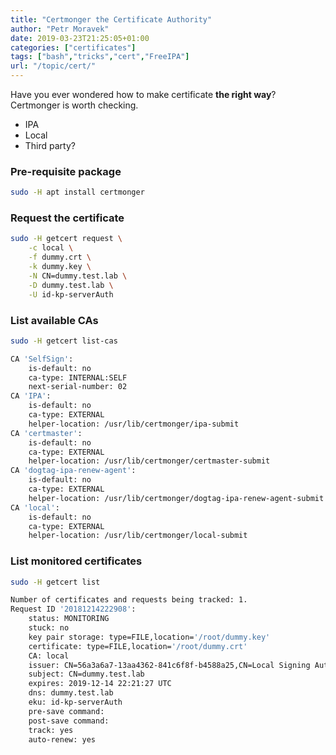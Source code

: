 ```yaml
---
title: "Certmonger the Certificate Authority"
author: "Petr Moravek"
date: 2019-03-23T21:25:05+01:00
categories: ["certificates"]
tags: ["bash","tricks","cert","FreeIPA"]
url: "/topic/cert/"
---
```


Have you ever wondered how to make certificate __the right way__? Certmonger is worth checking.

<!--more-->

* IPA
* Local
* Third party?

### Pre-requisite package

```bash
sudo -H apt install certmonger
```

### Request the certificate

```bash
sudo -H getcert request \
	-c local \
	-f dummy.crt \
	-k dummy.key \
	-N CN=dummy.test.lab \
	-D dummy.test.lab \
	-U id-kp-serverAuth
```

### List available CAs

```bash
sudo -H getcert list-cas

CA 'SelfSign':
	is-default: no
	ca-type: INTERNAL:SELF
	next-serial-number: 02
CA 'IPA':
	is-default: no
	ca-type: EXTERNAL
	helper-location: /usr/lib/certmonger/ipa-submit
CA 'certmaster':
	is-default: no
	ca-type: EXTERNAL
	helper-location: /usr/lib/certmonger/certmaster-submit
CA 'dogtag-ipa-renew-agent':
	is-default: no
	ca-type: EXTERNAL
	helper-location: /usr/lib/certmonger/dogtag-ipa-renew-agent-submit
CA 'local':
	is-default: no
	ca-type: EXTERNAL
	helper-location: /usr/lib/certmonger/local-submit
```

### List monitored certificates

```bash
sudo -H getcert list

Number of certificates and requests being tracked: 1.
Request ID '20181214222908':
	status: MONITORING
	stuck: no
	key pair storage: type=FILE,location='/root/dummy.key'
	certificate: type=FILE,location='/root/dummy.crt'
	CA: local
	issuer: CN=56a3a6a7-13aa4362-841c6f8f-b4588a25,CN=Local Signing Authority
	subject: CN=dummy.test.lab
	expires: 2019-12-14 22:21:27 UTC
	dns: dummy.test.lab
	eku: id-kp-serverAuth
	pre-save command:
	post-save command:
	track: yes
	auto-renew: yes
```
